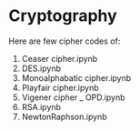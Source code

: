 # Cryptography
Here are few cipher codes of:
1. Ceaser cipher.ipynb
2. DES.ipynb
3. Monoalphabatic cipher.ipynb
4. Playfair cipher.ipynb
5. Vigener cipher _ OPD.ipynb
6. RSA.ipynb
7. NewtonRaphson.ipynb
